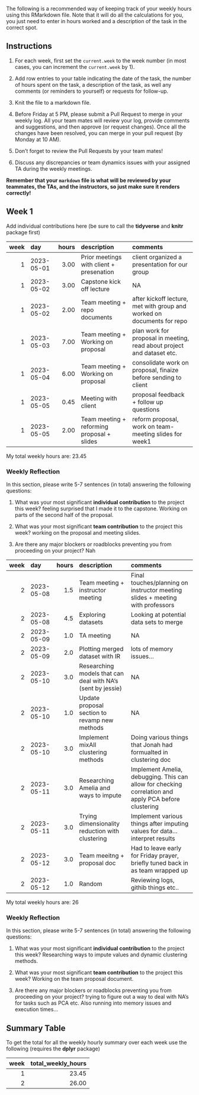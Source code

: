 The following is a recommended way of keeping track of your weekly hours
using this RMarkdown file. Note that it will do all the calculations for
you, you just need to enter in hours worked and a description of the
task in the correct spot.

## Instructions

1.  For each week, first set the `current.week` to the week number (in
    most cases, you can increment the `current.week` by 1).  

2.  Add row entries to your table indicating the date of the task, the
    number of hours spent on the task, a description of the task, as
    well any comments (or reminders to yourself) or requests for
    follow-up.

3.  Knit the file to a markdown file.

4.  Before Friday at 5 PM, please submit a Pull Request to merge in your
    weekly log. All your team mates will review your log, provide
    comments and suggestions, and then approve (or request changes).
    Once all the changes have been resolved, you can merge in your pull
    request (by Monday at 10 AM).

5.  Don’t forget to review the Pull Requests by your team mates!

6.  Discuss any discrepancies or team dynamics issues with your assigned
    TA during the weekly meetings.

**Remember that your `markdown` file is what will be reviewed by your
teammates, the TAs, and the instructors, so just make sure it renders
correctly!**

## Week 1

Add individual contributions here (be sure to call the **tidyverse** and
**knitr** package first)

| week | day        | hours | description                                | comments                                                               |
|---:|:------|---:|:---------------------|:-----------------------------------|
|    1 | 2023-05-01 |  3.00 | Prior meetings with client + presenation   | client organized a presentation for our group                          |
|    1 | 2023-05-02 |  3.00 | Capstone kick off lecture                  | NA                                                                     |
|    1 | 2023-05-02 |  2.00 | Team meeting + repo documents              | after kickoff lecture, met with group and worked on documents for repo |
|    1 | 2023-05-03 |  7.00 | Team meeting + Working on proposal         | plan work for proposal in meeting, read about project and dataset etc. |
|    1 | 2023-05-04 |  6.00 | Team meeting + Working on proposal         | consolidate work on proposal, finaize before sending to client         |
|    1 | 2023-05-05 |  0.45 | Meeting with client                        | proposal feedback + follow up questions                                |
|    1 | 2023-05-05 |  2.00 | Team meeting + reforming proposal + slides | reform proposal, work on team-meeting slides for week1                 |

My total weekly hours are: 23.45

### Weekly Reflection

In this section, please write 5-7 sentences (in total) answering the
following questions:

1.  What was your most significant **individual contribution** to the
    project this week? feeling surprised that I made it to the capstone.
    Working on parts of the second half of the proposal.

2.  What was your most significant **team contribution** to the project
    this week? working on the proposal and meeting slides.

3.  Are there any major blockers or roadblocks preventing you from
    proceeding on your project? Nah

| week | day        | hours | description                                                 | comments                                                                                             |
|--:|:----|---:|:----------------------|:-------------------------------------|
|    2 | 2023-05-08 |   1.5 | Team meeting + instructor meeting                           | Final touches/planning on instructor meeting slides + meeting with professors                        |
|    2 | 2023-05-08 |   4.5 | Exploring datasets                                          | Looking at potential data sets to merge                                                              |
|    2 | 2023-05-09 |   1.0 | TA meeting                                                  | NA                                                                                                   |
|    2 | 2023-05-09 |   2.0 | Plotting merged dataset with IR                             | lots of memory issues…                                                                               |
|    2 | 2023-05-10 |   3.0 | Researching models that can deal with NA’s (sent by jessie) | NA                                                                                                   |
|    2 | 2023-05-10 |   1.0 | Update proposal section to revamp new methods               | NA                                                                                                   |
|    2 | 2023-05-10 |   3.0 | Implement mixAll clustering methods                         | Doing various things that Jonah had formualted in clustering doc                                     |
|    2 | 2023-05-11 |   3.0 | Researching Amelia and ways to impute                       | Implement Amelia, debugging. This can allow for checking correlation and apply PCA before clustering |
|    2 | 2023-05-11 |   3.0 | Trying dimensionality reduction with clustering             | Implement various things after imputing values for data… interpret results                           |
|    2 | 2023-05-12 |   3.0 | Team meeitng + proposal doc                                 | Had to leave early for Friday prayer, briefly tuned back in as team wrapped up                       |
|    2 | 2023-05-12 |   1.0 | Random                                                      | Reviewing logs, githib things etc..                                                                  |

My total weekly hours are: 26

### Weekly Reflection

In this section, please write 5-7 sentences (in total) answering the
following questions:

1.  What was your most significant **individual contribution** to the
    project this week? Researching ways to impute values and dynamic
    clustering methods.

2.  What was your most significant **team contribution** to the project
    this week? Working on the team proposal document.

3.  Are there any major blockers or roadblocks preventing you from
    proceeding on your project? trying to figure out a way to deal with
    NA’s for tasks such as PCA etc. Also running into memory issues and
    execution times…

## Summary Table

To get the total for all the weekly hourly summary over each week use
the following (requires the **dplyr** package)

| week | total_weekly_hours |
|-----:|-------------------:|
|    1 |              23.45 |
|    2 |              26.00 |
